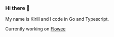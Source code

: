 ### Hi there 👋

My name is Kirill and I code in Go and Typescript.

Currently working on [Flowee](https://github.com/flowee-ru)
